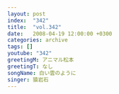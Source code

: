 ```yaml
---
layout: post
index:  "342"
title:  "vol.342"
date:   2008-04-19 12:00:00 +0300
categories: archive
tags: []
youtube: "342"
greetingM: アニマル松本
greetingT: なし
songName: 白い雲のように
singer: 猿岩石
---
```

